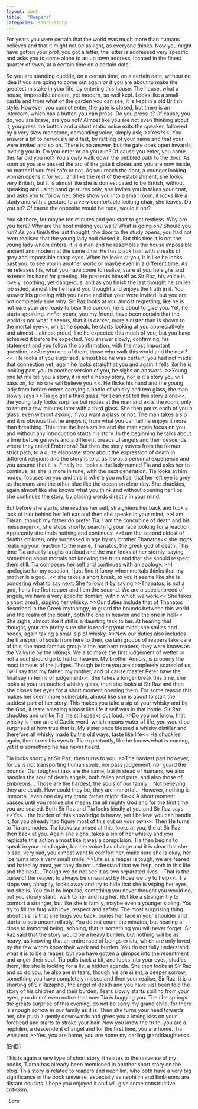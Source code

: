 ```yaml
---
layout: post
title:  "Reapers"
categories: short-story
---
```


For years you were certain that the world was much more than humans believes and that it might not be as light, as everyone thinks. Now you might have gotten your prof, you got a letter, the letter is addressed very specific and asks you to come alone to an up town address, located in the finest quarter of town, at a certain time on a certain date.

So you are standing outside, on a certain time, on a certain date, without no idea if you are going to come out again or if you are about to make the greatest mistake in your life, by entering this house. The house, what a house, impossible ancient, yet modern, so well kept. Looks like a small castle and from what of the garden you can see, it is kept in a old British style. However, you cannot enter, the gate is closed, but there is an intercom, which has a button you can press. Do you press it? Of cause, you do, you are brave, are you not? Almost like you are not even thinking about it, you press the button and a short static noise exits the speaker, followed by a very slow monotone, demanding voice, simply ask; >>Yes?<<. You answer a bit to nervously and fast, by rattling of your name and that your were invited and so on. There is no answer, but the gate does open inwards, inviting you in. Do you enter or do you run? Of cause you enter, you came this far did you not? You slowly walk down the pebbled path to the door. As soon as you are passed the arc of the gate it closes and you are now inside, no matter if you feel safe or not. As you reach the door, a younger looking woman opens it for you, and like the rest of the establishment, she looks very British, but it is almost like she is domesticated to be British, without speaking and using hand gestures only, she invites you in takes your coat, and asks you to follow her. Shes show you into a small room, it looks like a study and with a gesture to a very comfortable looking chair, she leaves. Do you sit? Of cause the opposite would be rude, would it not?

You sit there, for maybe ten minutes and you start to get restless. Why are you here? Why are the host making you wait? What is going on? Should you run? As you finish the last thought, the door to the study opens, you had not even realised that the young lady had closed it. But this time it is not the young lady whom enters, it is a man and he resembles the house impossible ancient and modern at the same time. He has black hair, with streaks of grey and impossible sharp eyes. When he looks at you, it is like he looks past you, to see you in another world or maybe even in a different time. As he releases his, what you have come to realise, stare at you he sighs and extends his hand for greeting. He presents himself as Sir Raz, his voice is lovely, soothing, yet dangerous, and as you finish the last thought he smiles lob sided, almost like he heard you thought and enjoys the truth in it. You answer his greeting with you name and that your were invited, but you are not completely sure why. Sir Raz looks at you almost regretting, like he is not sure your are ready to bear the burden, he is about to give you. Yet, he starts speaking. >>For years, you my friend, have been certain that the world is not what it seems, that it is darker, more sinister than is shown to the mortal eye<<, whilst he speak, he starts looking at you appreciatively and almost... almost proud, like he expected this much of you, but you have achieved it before he expected. You answer slowly, confirming, his statement and you follow the confirmation, with the most important question, >>Are you one of them, those who walk this world and the next?<<. He looks at you surprised, almost like he was certain, you had not made that connection yet, again he looks straight at you and again it fells like he is looking past you to another version of you, he sighs an answers. >>Young one let me tell you a story, it is not a happy story, nor is it a story you will pass on, for no one will believe you.<<. He flicks his hand and the young lady from before enters carrying a bottle of whisky and two glass, the man slowly says >>Tia go get a third glass, for I can not tell this story alone<<, the young lady looks surprise but nodes at the man and exits the room, only to return a few minutes later with a third glass. She then pours each of you a glass, even without asking, if you want a glass or not. The man takes a sip and it is obvious that he enjoys it, from what you can tell he enjoys it more than breathing. This time the both smiles and the man again focus on you and without any introduction starts his story. In the beginning he talks about a time before genesis and a different breads of angels and their descends, where they called Embreons? But then the story moves from the former strict path, to a quite elaborate story about the expression of death in different religions and the story is told, as it was a personal experience and you assume that it is. Finally he, looks a the lady named Tia and asks her to continue, as she is more in tune, with the next generation. Tia looks at him nodes, focuses on you and this is where you notice, that her left eye is grey as the mans and the other blue like the ocean on clear day. She chuckles, again almost like she knows what you think and without opening her lips, she continues the story, by placing words directly in your mind.

But before she starts, she readies her self, straightens her back and tuck a lock of hair behind her left ear and then she speaks in your mind, >>I am Tiaran, though my father do prefer Tia, I am the concubine of death and his messenger<<, she stops shortly, searching your face looking for a reaction. Apparently she finds nothing and continues. >>I am the second oldest of deaths children, only surpassed in age by my brother Thanatos<< she stops realising your reaction to the name, Thanatos, the greek god of death. This time Tia actually laughs out loud and the man looks at her sternly, saying something about mortals not knowing the truth and that she should respect them still. Tia composes her self and continues with an apology. >>I apologise for my reaction, I just find it funny when mortals thinks that my brother is a god...<< she takes a short break, to you it seems like she is pondering what to say next. She follows it by saying >>Thanatos, is not a god, he is the first reaper and I am the second. We are a special breed of angels, we have a very specific domain, within which we work.<< She takes a short break, sipping her whisky. >>Our duties include that of Thanatos described in the Greek mythology, to guard the bounds between this world and the realm of the death, both the one in heaven and the one in hell<< She sighs, almost like it still is a daunting task to her. At hearing that thought, your are pretty sure she is reading your mind, she smiles and nodes, again taking a small sip of whisky. >>Now our duties also includes the transport of souls from here to their, certain groups of reapers take care of this, the most famous group is the northern reapers, they were knows as the Valkyrie by the vikings. We also make the first judgement of wetter or not a soul should go to hell or heaven. My brother Anubis, is properly the most famous of the judges. Though before you are completely scared of us, I will say that my father, my mother, and of cause master Peter have the final say in terms of judgement<<. She takes a longer break this time, she looks at your untouched whisky glass, then she looks at Sir Raz and then she closes her eyes for a short moment opening them. For some reason this makes her seem more vulnerable, almost like she is about to start the saddest part of her story. This makes you take a sip of your whisky and by the God, it taste amazing almost like life it self was in that bottle. Sir Raz chuckles and unlike Tia, he still speaks out loud. >>Do you not know, that whisky is from an old Gaelic word, which means water of life, you would be surprised at how true that is. My sister once blessed a whisky distiller and therefore all whisky made by the old ways, taste like life<< He chuckles again, then turns his eyes to Tia expectantly, like he knows what is coming, yet it is something he has never heard.

Tia looks shortly at Sir Raz, then turns to you. >>The hardest part however, for us is not transporting human souls, nor pass judgement, nor guard the bounds. Our toughest task are the same, but in stead of humans, we also handles the soul of death angels, both fallen and pure, and also those of Embreons... Those are the hardest, the souls of our family... Not believing they are death. How could they be, they are immortal... However, nothing is immortal, even one day my grand father might die<< A short moment passes until you realise she means the all mighty God and for the first time you are scared. Both Sir Raz and Tia looks kindly at you and Sir Raz says >>Yes... the burden of this knowledge is heavy, yet I believe you can handle it, for you already had figure most of this out on your own<< Then He turns to Tia and nodes. Tia looks surprised at this, looks at you, the at Sir Raz, then back at you. Again she sighs, takes a sip of her whisky and you replicate this action almost like it was a compulsion. Tia then begins to speak in your mind again, but her voice has change and it is clear that she is sad, very sad, you almost want to comfort her, make sure she is okay, her lips turns into a very small smile. >>Life as a reaper is tough, we are feared and hated by most, yet they do not understand that we help, both in this life and the next... Though we do not see it as two separated lives... That is the curse of the reaper, to always be unwanted by those we try to help<<. Tia stops very abruptly, looks away and try to hide that she is wiping her eyes, but she is. You do it by impulse, something you never thought you would do, but you slowly stand, walk to her and hug her. Not like a stranger try to comfort a stranger, but like she is family, maybe even a younger sibling. You try to fill the hug with love, respect and safety. The most surprising thing about this, is that she hugs you back, buries her face in your shoulder and starts to sob uncontrollably. You do not count the minutes, but hearing a close to immortal being, sobbing, that is something you will never forget. Sir Raz said that the story would be a heavy burden, but nothing will be as heavy, as knowing that an entire race of beings exists, which are only loved, by the few whom know their work and burden. You do not fully understand what it is to be a reaper, but you have gotten a glimpse into the resentment and anger their soul. Tia pulls back a bit, and looks into your eyes, studies them, like she is looking for a lie, a hidden agenda. She then looks at Sir Raz and so do you, he also are in tears, though his are silent, a deeper sorrow, something you have completely missed and then your realise, Sir Raz, it is a shorting of Sir Razaphel, the angel of death and you have just been told the story of his children and their burden. Tears slowly starts spilling from your eyes, you do not even notice that now Tia is hugging you. The she springs the greats surprise of this evening, do not be sorry my grand child, for there is enough sorrow in our family as it is. Then she turns your head towards her, she push it gently downwards and gives you a loving kiss on your forehead and starts to stroke your hair. Now you know the truth, you are a nephilim, a descendent of angel and for the first time, you are home. Tia whispers >>Yes, you are home, you are home my darling granddaughter<<.

[END]

This is again a new type of short story, it relates to the universe of my books, Tiaran has already been mentioned in another short story on the blog. This story is related to reapers and nephilim, who both have a very big significance in the book universe, especially as nephilim and Embreons are distant cousins. I hope you enjoyed it and will give some constructive criticism.

_-Lars_
